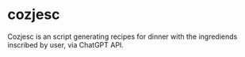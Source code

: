 # cozjesc
Cozjesc is an script generating recipes for dinner with the ingrediends inscribed by user, via ChatGPT API.
